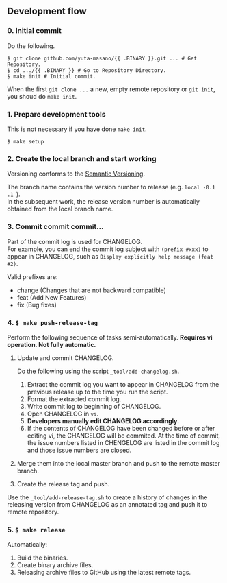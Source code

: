 ## Development flow

### 0. Initial commit

Do the following.

```
$ git clone github.com/yuta-masano/{{ .BINARY }}.git ... # Get Repository.
$ cd .../{{ .BINARY }} # Go to Repository Directory.
$ make init # Initial commit.
```

When the first `git clone ...` a new, empty remote repository or `git init`, you shoud do `make init`.

### 1. Prepare development tools

This is not necessary if you have done `make init`.

```
$ make setup
```

### 2. Create the local branch and start working

Versioning conforms to the [Semantic Versioning](http://semver.org/).

The branch name contains the version number to release (e.g. `local -0.1 .1 `).  
In the subsequent work, the release version number is automatically obtained from the local branch name.

### 3. Commit commit commit...

Part of the commit log is used for CHANGELOG.  
For example, you can end the commit log subject with `(prefix #xxx)` to appear in CHANGELOG, such as `Display explicitly help message (feat #2)`.

Valid prefixes are:
- change (Changes that are not backward compatible)
- feat (Add New Features)
- fix (Bug fixes)

### 4. `$ make push-release-tag`

Perform the following sequence of tasks semi-automatically. **Requires vi operation. Not fully automatic.**

1. Update and commit CHANGELOG.

   Do the following using the script `_tool/add-changelog.sh`.

   1. Extract the commit log you want to appear in CHANGELOG from the previous release up to the time you run the script.
   2. Format the extracted commit log.
   3. Write commit log to beginning of CHANGELOG.
   4. Open CHANGELOG in `vi`.
   5. **Developers manually edit CHANGELOG accordingly.**
   6. If the contents of CHANGELOG have been changed before or after editing vi, the CHANGELOG will be commited.
      At the time of commit, the issue numbers listed in CHENGELOG are listed in the commit log and those issue numbers are closed.

2. Merge them into the local master branch and push to the remote master branch.


3. Create the release tag and push.

Use the `_tool/add-release-tag.sh` to create a history of changes in the releasing version from CHANGELOG as an annotated tag and push it to remote repository.

### 5. `$ make release`

Automatically:
1. Build the binaries.
2. Create binary archive files.
3. Releasing archive files to GitHub using the latest remote tags.
